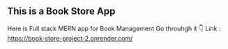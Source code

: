 ## This is a Book Store App
Here is Full stack MERN app for Book Management 
Go throuhgh it 👇
Link : https://book-store-project-2.onrender.com/
